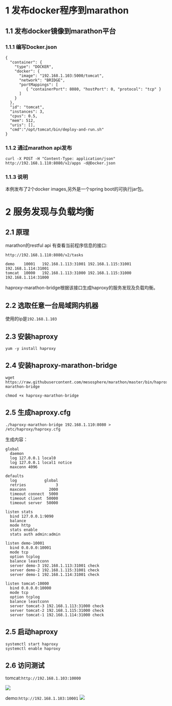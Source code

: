 # 1 发布docker程序到marathon

## 1.1 发布docker镜像到marathon平台

### 1.1.1 编写Docker.json

```
{
  "container": {
    "type": "DOCKER",
    "docker": {
      "image": "192.168.1.103:5000/tomcat",
      "network": "BRIDGE",
      "portMappings": [
         { "containerPort": 8080, "hostPort": 0, "protocol": "tcp" }
      ]
    }
  },
  "id": "tomcat",
  "instances": 3,
  "cpus": 0.5,
  "mem": 512,
  "uris": [],
  "cmd":"/opt/tomcat/bin/deploy-and-run.sh"
}
```

### 1.1.2 通过marathon api发布

`curl -X POST -H "Content-Type: application/json" http://192.168.1.110:8080/v2/apps -d@Docker.json`

### 1.1.3 说明

本例发布了2个docker images,另外是一个spring boot的可执行jar包。

# 2 服务发现与负载均衡

## 2.1 原理

marathon的restful api 有查看当前程序信息的接口:

`http://192.168.1.110:8080/v2/tasks`

```
demo	10001	192.168.1.113:31001	192.168.1.115:31001	192.168.1.114:31001
tomcat	10000	192.168.1.113:31000	192.168.1.115:31000	192.168.1.114:31000

```

haproxy-marathon-bridge根据该接口生成haproxy的服务发现及负载均衡。


## 2.2 选取任意一台局域网内机器

使用的ip是`192.168.1.103`

## 2.3 安装haproxy

`yum -y install haproxy`

## 2.4 安装haproxy-marathon-bridge

```
wget https://raw.githubusercontent.com/mesosphere/marathon/master/bin/haproxy-marathon-bridge

chmod +x haproxy-marathon-bridge
```

## 2.5 生成haproxy.cfg

`./haproxy-marathon-bridge 192.168.1.110:8080 > /etc/haproxy/haproxy.cfg`

生成内容：

```
global
  daemon
  log 127.0.0.1 local0
  log 127.0.0.1 local1 notice
  maxconn 4096

defaults
  log            global
  retries             3
  maxconn          2000
  timeout connect  5000
  timeout client  50000
  timeout server  50000

listen stats
  bind 127.0.0.1:9090
  balance
  mode http
  stats enable
  stats auth admin:admin

listen demo-10001
  bind 0.0.0.0:10001
  mode tcp
  option tcplog
  balance leastconn
  server demo-3 192.168.1.113:31001 check
  server demo-2 192.168.1.115:31001 check
  server demo-1 192.168.1.114:31001 check

listen tomcat-10000
  bind 0.0.0.0:10000
  mode tcp
  option tcplog
  balance leastconn
  server tomcat-3 192.168.1.113:31000 check
  server tomcat-2 192.168.1.115:31000 check
  server tomcat-1 192.168.1.114:31000 check
```

## 2.5 启动haproxy

```
systemctl start haproxy
systemctl enable haproxy
```

## 2.6 访问测试
tomcat:`http://192.168.1.103:10000`

![](https://raw.githubusercontent.com/wiselyman/study/master/mesos/resources/load1.jpg)

demo:`http://192.168.1.103:10001`
![](https://raw.githubusercontent.com/wiselyman/study/master/mesos/resources/load2.jpg)